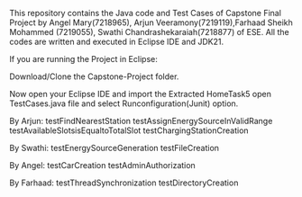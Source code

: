 This repository contains the Java code and Test Cases of Capstone Final Project by Angel Mary(7218965), Arjun Veeramony(7219119),Farhaad Sheikh Mohammed (7219055), Swathi Chandrashekaraiah(7218877) of ESE. All the codes are written and executed in Eclipse IDE and JDK21.

If you are running the Project in Eclipse:

Download/Clone the Capstone-Project folder.

Now open your Eclipse IDE and import the Extracted HomeTask5 open TestCases.java file and select Runconfiguration(Junit) option.

By Arjun: testFindNearestStation testAssignEnergySourceInValidRange testAvailableSlotsisEqualtoTotalSlot testChargingStationCreation

By Swathi: testEnergySourceGeneration testFileCreation

By Angel: testCarCreation testAdminAuthorization

By Farhaad: testThreadSynchronization testDirectoryCreation
